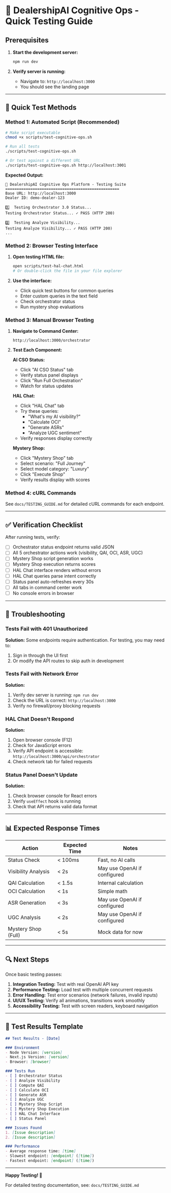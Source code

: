 # 🧪 DealershipAI Cognitive Ops - Quick Testing Guide

## Prerequisites

1. **Start the development server:**
   ```bash
   npm run dev
   ```

2. **Verify server is running:**
   - Navigate to: `http://localhost:3000`
   - You should see the landing page

---

## 🚀 Quick Test Methods

### Method 1: Automated Script (Recommended)

```bash
# Make script executable
chmod +x scripts/test-cognitive-ops.sh

# Run all tests
./scripts/test-cognitive-ops.sh

# Or test against a different URL
./scripts/test-cognitive-ops.sh http://localhost:3001
```

**Expected Output:**
```
🧠 DealershipAI Cognitive Ops Platform - Testing Suite
==================================================
Base URL: http://localhost:3000
Dealer ID: demo-dealer-123

1️⃣  Testing Orchestrator 3.0 Status...
Testing Orchestrator Status... ✓ PASS (HTTP 200)

2️⃣  Testing Analyze Visibility...
Testing Analyze Visibility... ✓ PASS (HTTP 200)
...
```

### Method 2: Browser Testing Interface

1. **Open testing HTML file:**
   ```bash
   open scripts/test-hal-chat.html
   # Or double-click the file in your file explorer
   ```

2. **Use the interface:**
   - Click quick test buttons for common queries
   - Enter custom queries in the text field
   - Check orchestrator status
   - Run mystery shop evaluations

### Method 3: Manual Browser Testing

1. **Navigate to Command Center:**
   ```
   http://localhost:3000/orchestrator
   ```

2. **Test Each Component:**
   
   **AI CSO Status:**
   - Click "AI CSO Status" tab
   - Verify status panel displays
   - Click "Run Full Orchestration"
   - Watch for status updates

   **HAL Chat:**
   - Click "HAL Chat" tab
   - Try these queries:
     - "What's my AI visibility?"
     - "Calculate OCI"
     - "Generate ASRs"
     - "Analyze UGC sentiment"
   - Verify responses display correctly

   **Mystery Shop:**
   - Click "Mystery Shop" tab
   - Select scenario: "Full Journey"
   - Select model category: "Luxury"
   - Click "Execute Shop"
   - Verify results display with scores

### Method 4: cURL Commands

See `docs/TESTING_GUIDE.md` for detailed cURL commands for each endpoint.

---

## ✅ Verification Checklist

After running tests, verify:

- [ ] Orchestrator status endpoint returns valid JSON
- [ ] All 5 orchestrator actions work (visibility, QAI, OCI, ASR, UGC)
- [ ] Mystery Shop script generation works
- [ ] Mystery Shop execution returns scores
- [ ] HAL Chat interface renders without errors
- [ ] HAL Chat queries parse intent correctly
- [ ] Status panel auto-refreshes every 30s
- [ ] All tabs in command center work
- [ ] No console errors in browser

---

## 🐛 Troubleshooting

### Tests Fail with 401 Unauthorized

**Solution:** Some endpoints require authentication. For testing, you may need to:
1. Sign in through the UI first
2. Or modify the API routes to skip auth in development

### Tests Fail with Network Error

**Solution:** 
1. Verify dev server is running: `npm run dev`
2. Check the URL is correct: `http://localhost:3000`
3. Verify no firewall/proxy blocking requests

### HAL Chat Doesn't Respond

**Solution:**
1. Open browser console (F12)
2. Check for JavaScript errors
3. Verify API endpoint is accessible: `http://localhost:3000/api/orchestrator`
4. Check network tab for failed requests

### Status Panel Doesn't Update

**Solution:**
1. Check browser console for React errors
2. Verify `useEffect` hook is running
3. Check that API returns valid data format

---

## 📊 Expected Response Times

| Action | Expected Time | Notes |
|--------|---------------|-------|
| Status Check | < 100ms | Fast, no AI calls |
| Visibility Analysis | < 2s | May use OpenAI if configured |
| QAI Calculation | < 1.5s | Internal calculation |
| OCI Calculation | < 1s | Simple math |
| ASR Generation | < 3s | May use OpenAI if configured |
| UGC Analysis | < 2s | May use OpenAI if configured |
| Mystery Shop (Full) | < 5s | Mock data for now |

---

## 🔍 Next Steps

Once basic testing passes:

1. **Integration Testing:** Test with real OpenAI API key
2. **Performance Testing:** Load test with multiple concurrent requests
3. **Error Handling:** Test error scenarios (network failures, invalid inputs)
4. **UI/UX Testing:** Verify all animations, transitions work smoothly
5. **Accessibility Testing:** Test with screen readers, keyboard navigation

---

## 📝 Test Results Template

```markdown
## Test Results - [Date]

### Environment
- Node Version: [version]
- Next.js Version: [version]
- Browser: [browser]

### Tests Run
- [ ] Orchestrator Status
- [ ] Analyze Visibility
- [ ] Compute QAI
- [ ] Calculate OCI
- [ ] Generate ASR
- [ ] Analyze UGC
- [ ] Mystery Shop Script
- [ ] Mystery Shop Execution
- [ ] HAL Chat Interface
- [ ] Status Panel

### Issues Found
1. [Issue description]
2. [Issue description]

### Performance
- Average response time: [time]
- Slowest endpoint: [endpoint] ([time])
- Fastest endpoint: [endpoint] ([time])
```

---

**Happy Testing! 🚀**

For detailed testing documentation, see: `docs/TESTING_GUIDE.md`

